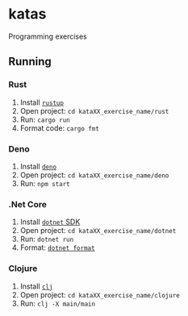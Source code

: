# katas

Programming exercises

## Running

### Rust

1. Install [`rustup`](https://rustup.rs/)
2. Open project: `cd kataXX_exercise_name/rust`
3. Run: `cargo run`
4. Format code: `cargo fmt`

### Deno

1. Install [`deno`](https://deno.land/)
2. Open project: `cd kataXX_exercise_name/deno`
3. Run: `npm start`

### .Net Core

1. Install [`dotnet` SDK](https://docs.microsoft.com/en-us/dotnet/core/install)
2. Open project: `cd kataXX_exercise_name/dotnet`
3. Run: `dotnet run`
4. Format: [`dotnet format`](https://github.com/dotnet/format#how-to-install)

### Clojure

1. Install [`clj`](https://clojure.org/guides/getting_started)
2. Open project: `cd kataXX_exercise_name/clojure`
3. Run: `clj -X main/main`
